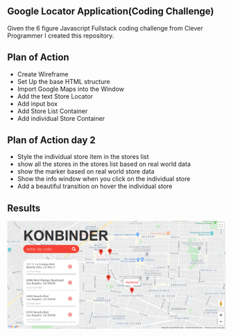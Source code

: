 ## Google Locator Application(Coding Challenge)
Given the 6 figure Javascript Fullstack coding challenge from Clever Programmer I created this repository.

## Plan of Action
- Create Wireframe
- Set Up the base HTML structure
- Import Google Maps into the Window
- Add the text Store Locator
- Add input box
- Add Store List Container
- Add individual Store Container

## Plan of Action day 2
- Style the individual store item in the stores list
- show all the stores in the stores list based on real world data
- show the marker based on real world store data
- Show the info window when you click on the individual store
- Add a beautiful transition on hover the individual store
 
## Results

![Screenshot](.gitutils/Screenshot_2020-04-08.png?raw=true "Google Locator")